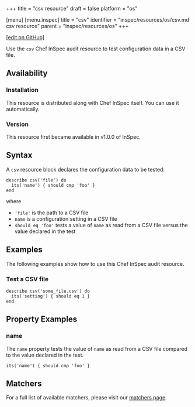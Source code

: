 +++
title = "csv resource"
draft = false
platform = "os"

[menu]
  [menu.inspec]
    title = "csv"
    identifier = "inspec/resources/os/csv.md csv resource"
    parent = "inspec/resources/os"
+++

[\[edit on GitHub\]](https://github.com/inspec/inspec/blob/master/www/content/inspec/resources/csv.md)

Use the `csv` Chef InSpec audit resource to test configuration data in a CSV file.

## Availability

### Installation

This resource is distributed along with Chef InSpec itself. You can use it automatically.

### Version

This resource first became available in v1.0.0 of InSpec.

## Syntax

A `csv` resource block declares the configuration data to be tested:

    describe csv('file') do
      its('name') { should cmp 'foo' }
    end

where

- `'file'` is the path to a CSV file
- `name` is a configuration setting in a CSV file
- `should eq 'foo'` tests a value of `name` as read from a CSV file versus the value declared in the test

## Examples

The following examples show how to use this Chef InSpec audit resource.

### Test a CSV file

    describe csv('some_file.csv') do
      its('setting') { should eq 1 }
    end

## Property Examples

### name

The `name` property tests the value of `name` as read from a CSV file compared to the value declared in the test.

    its('name') { should cmp 'foo' }

## Matchers

For a full list of available matchers, please visit our [matchers page](/inspec/matchers/).
